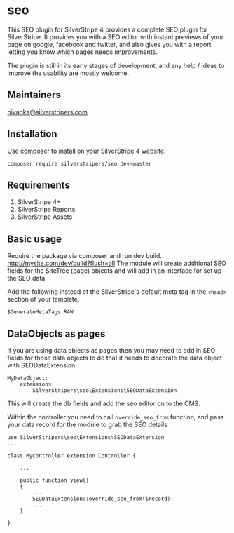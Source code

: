 # seo

This SEO plugin for SilverStripe 4 provides a complete SEO plugin for SilverStripe. It provides you with a SEO editor with instant
previews of your page on google, facebook and twitter, and also gives you with a report letting you know which pages needs improvements.

The plugin is still in its early stages of development, and any help / ideas to improve the usability are mostly welcome.

## Maintainers
nivanka@silverstripers.com


## Installation

Use composer to install on your SilverStripe 4 website.

```
composer require silverstripers/seo dev-master
```

## Requirements

1. SilverStripe 4+
2. SilverStripe Reports
3. SilverStripe Assets

## Basic usage

Require the package via composer and run dev build. http://mysite.com/dev/build?flush=all
The module will create additional SEO fields for the SiteTree (page) objects and will add in an interface for set up the SEO data.

Add the following instead of the SilverStripe's default meta tag in the `<head>` section of your template. 

```
$GenerateMetaTags.RAW
```

## DataObjects as pages

If you are using data objects as pages then you may need to add in SEO fields for those data objects to do that it needs to
decorate the data object with SEODataExtension

```
MyDataObject:
    extensions:
        SilverStripers\seo\Extensions\SEODataExtension
```

This will create the db fields and add the seo editor on to the CMS.

Within the controller you need to call `override_seo_from` function, and pass your data record for the module to grab the SEO details

```
use SilverStripers\seo\Extensions\SEODataExtension
...

class MyController extension Controller {

    ...

    public function view()
    {
        ...
        SEODataExtension::override_seo_from($record);
        ...
    }

}
```


